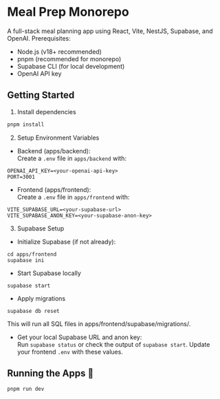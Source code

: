 # Meal Prep Monorepo

A full-stack meal planning app using React, Vite, NestJS, Supabase, and OpenAI.
Prerequisites:

- Node.js (v18+ recommended)
- pnpm (recommended for monorepo)
- Supabase CLI (for local development)
- OpenAI API key

## Getting Started

1. Install dependencies

```js
pnpm install
```

2. Setup Environment Variables

- Backend (apps/backend):<br>
  Create a `.env` file in `apps/backend` with:

```
OPENAI_API_KEY=<your-openai-api-key>
PORT=3001
```

- Frontend (apps/frontend): <br>
  Create a `.env` file in `apps/frontend` with:

```
VITE_SUPABASE_URL=<your-supabase-url>
VITE_SUPABASE_ANON_KEY=<your-supabase-anon-key>
```

3. Supabase Setup

- Initialize Supabase (if not already):

```
cd apps/frontend
supabase ini
```

- Start Supabase locally

```
supabase start
```

- Apply migrations

```
supabase db reset
```

This will run all SQL files in apps/frontend/supabase/migrations/.

- Get your local Supabase URL and anon key:<br>
  Run `supabase status` or check the output of `supabase start`.
  Update your frontend `.env` with these values.

## Running the Apps 🚀

```js
pnpm run dev
```
